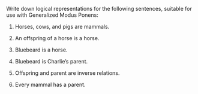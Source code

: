 

Write down logical representations for the
following sentences, suitable for use with Generalized Modus Ponens:<br>

1.  Horses, cows, and pigs are mammals.<br>

2.  An offspring of a horse is a horse.<br>

3.  Bluebeard is a horse.<br>

4.  Bluebeard is Charlie’s parent.<br>

5.  Offspring and parent are inverse relations.<br>

6.  Every mammal has a parent.<br>
